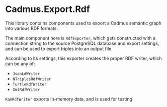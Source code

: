 # Cadmus.Export.Rdf

This library contains components used to export a Cadmus semantic graph into various RDF formats.

The main component here is `RdfExporter`, which gets constructed with a connection string to the source PostgreSQL database and export settings, and can be used to export triples into an output file.

According to its settings, this exporter creates the proper RDF writer, which can be any of:

- `JsonLdWriter`
- `NTriplesRdfWriter`
- `TurtleRdfWriter`
- `XmlRdfWriter`

`RamRdfWriter` exports in-memory data, and is used for testing.
